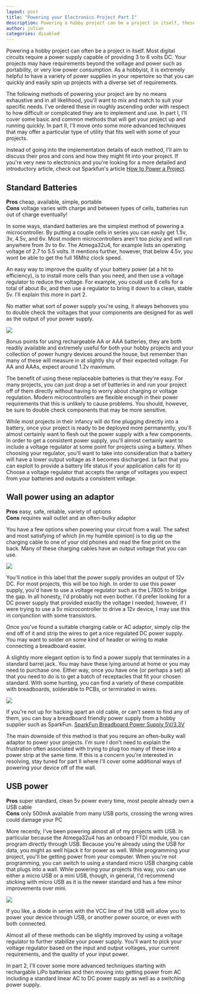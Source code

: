 ```yaml
---
layout: post
title: "Powering your Electronics Project Part I"
description: Powering a hobby project can be a project in itself, these power supply methods will help you get your project off the ground quickly.
author: julian
categories: disabled
---
```


Powering a hobby project can often be a project in itself. Most digital circuits require a power supply capable of providing 3 to 6 volts DC. Your projects may have requirements beyond the voltage and power such as portability, or very low power consumption. As a hobbyist, it is extremely helpful to have a variety of power supplies in your repertoire so that you can quickly and easily spin up projects with a diverse set of requirements.

<!--more-->

The following methods of powering your project are by no means exhaustive and in all likelihood, you'll want to mix and match to suit your specific needs. I've ordered these in roughly ascending order with respect to how difficult or complicated they are to implement and use. In part I, I'll cover some basic and common methods that will get your project up and running quickly. In part II, I'll move onto some more advanced techniques that may offer a particular type of utility that fits well with some of your projects.

Instead of going into the implementation details of each method, I'll aim to discuss their pros and cons and how they might fit into your project. If you're very new to electronics and you're looking for a more detailed and introductory article, check out Sparkfun's article <a href="https://learn.sparkfun.com/tutorials/how-to-power-a-project">How to Power a Project</a>.

Standard Batteries
------------------------------
**Pros** cheap, available, simple, portable
<br/>
**Cons** voltage varies with charge and between types of cells, batteries run out of charge eventually!

In some ways, standard batteries are the simplest method of powering a microcontroller. By putting a couple cells in series you can easily get 1.5v, 3v, 4.5v, and 6v. Most modern microcontrollers aren't too picky and will run anywhere from 3v to 6v. The Atmega32u4, for example lists an operating voltage of 2.7 to 5.5 volts. It mentions further, however, that below 4.5v, you wont be able to get the full 16Mhz clock speed.

An easy way to improve the quality of your battery power (at a hit to efficiency), is to install more cells than you need, and then use a voltage regulator to reduce the voltage. For example, you could use 6 cells for a total of about 8v, and then use a regulator to bring it down to a clean, stable 5v. I’ll explain this more in part 2.

No matter what sort of power supply you're using, it always behooves you to double check the voltages that your components are designed for as well as the output of your power supply.

<img class="showcase" src="/resources/images/blog/batteries.jpg" />

<span class="note">Bonus points for using rechargeable AA or AAA batteries, they are both readily available and extremely useful for both your hobby projects and your collection of power hungry devices around the house, but remember than many of these will measure in at slightly shy of their expected voltage. For AA and AAAs, expect around 1.2v maximum.</span>

The benefit of using these replaceable batteries is that they're easy. For many projects, you can just drop a set of batteries in and run your project off of them directly without having to worry about charging or voltage regulation. Modern microcontrollers are flexible enough in their power requirements that this is unlikely to cause problems. You should, however, be sure to double check components that may be more sensitive.

While most projects in their infancy will do fine plugging directly into a battery, once your project is ready to be deployed more permanently, you'll almost certainly want to flesh out the power supply with a few components. In order to get a consistent power supply, you'll almost certainly want to include a voltage regulator at some point for projects using a battery. When choosing your regulator, you'll want to take into consideration that a battery will have a lower output voltage as it becomes discharged. (a fact that you can exploit to provide a battery life status if your application calls for it) Choose a voltage regulator that accepts the range of voltages you expect from your batteries and outputs a consistent voltage.

Wall power using an adaptor
---------------------------
**Pros** easy, safe, reliable, variety of options
<br/>
**Cons** requires wall outlet and an often-bulky adaptor

You have a few options when powering your circuit from a wall. The safest and most satisfying of which (in my humble opinion) is to dig up the charging cable to one of your old phones and read the fine print on the back. Many of these charging cables have an output voltage that you can use.

<img class="showcase" src="/resources/images/blog/psulabel.jpg" />

You'll notice in this label that the power supply provides an output of 12v DC. For most projects, this will be too high. In order to use this power supply, you'd have to use a voltage regulator such as the L7805 to bridge the gap. In all honesty, I'd probably not even bother. I'd prefer looking for a DC power supply that provided exactly the voltage I needed, however, if I were trying to use a 5v microcontroller to drive a 12v device, I may use this in conjunction with some transistors.

Once you've found a suitable charging cable or AC adaptor, simply clip the end off of it and strip the wires to get a nice regulated DC power supply. You may want to solder on some kind of header or wiring to make connecting a breadboard easier.

A slightly more elegant option is to find a power supply that terminates in a standard barrel jack. You may have these lying around at home or you may need to purchase one. Either way, once you have one (or perhaps a set) all that you need to do is to get a batch of receptacles that fit your chosen standard. With some hunting, you can find a variety of these compatible with breadboards, solderable to PCBs, or terminated in wires.

<img class="showcase" src="/resources/images/blog/barrel.jpg" />

If you're not up for hacking apart an old cable, or can't seem to find any of them, you can buy a breadboard friendly power supply from a hobby supplier such as SparkFun. <a href="https://www.sparkfun.com/products/114">SparkFun Breadboard Power Supply 5V/3.3V</a>

The main downside of this method is that you require an often-bulky wall adaptor to power your projects. I'm sure I don't need to explain the frustration often associated with trying to plug too many of these into a power strip at the same time. If this is a concern you're interested in resolving, stay tuned for part II where I'll cover some additional ways of powering your device off of the wall.

USB power
---------
**Pros** super standard, clean 5v power every time, most people already own a USB cable
<br/>
**Cons** only 500mA available from many USB ports, crossing the wrong wires could damage your PC

More recently, I've been powering almost all of my projects with USB. In particular because the Atmega32u4 has an onboard FTDI module, you can program directly through USB. Because you're already using the USB for data, you might as well hijack it for power as well. While programming your project, you'll be getting power from your computer. When you're not programming, you can switch to using a standard micro USB charging cable that plugs into a wall. While powering your projects this way, you can use either a micro USB or a mini USB, though, in general, I'd recommend sticking with micro USB as it is the newer standard and has a few minor improvements over mini.

<img class="showcase" src="/resources/images/blog/miniusb.jpg" />

If you like, a diode in series with the VCC line of the USB will allow you to power your device through USB, or another power source, or even with both connected.

<span class="note">Almost all of these methods can be slightly improved by using a voltage regulator to further stabilize your power supply. You'll want to pick your voltage regulator based on the input and output voltages, your current requirements, and the quality of your input power.</span>

In part 2, I'll cover some more advanced techniques starting with rechargable LiPo batteries and then moving into getting power from AC including a standard linear AC to DC power supply as well as a switching power supply.

